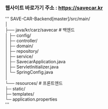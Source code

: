  ### 웹사이트 바로가기 주소 : https://savecar.kr

'''
SAVE-CAR-Backend[master]/src/main/  
│   
├── java/kr/carz/savecar # 백엔드    
│   ├─ config/   
│   ├─ controller/   
│   ├─ domain/   
│   ├─ repository/   
│   ├─ service/   
│   ├─ SavecarApplication.java   
│   ├─ ServletInitializer.java    
│   └─ SpringConfig.java   
│    
└── resources/ # 프론트엔드    
    ├─ static/   
    ├─ templates/   
    └─ application.properties  
'''

